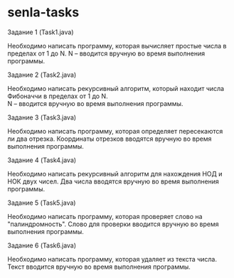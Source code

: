 # senla-tasks

Задание 1 (Task1.java)

Необходимо написать программу, которая вычисляет простые числа в пределах от 1 до N. 
N – вводится вручную во время выполнения программы. 

Задание 2 (Task2.java)

Необходимо написать рекурсивный алгоритм, который находит числа Фибоначчи в пределах от 1 до N.  
N  – вводится вручную во время выполнения программы.

Задание 3 (Task3.java)

Необходимо написать программу, которая определяет пересекаются ли два отрезка. 
Координаты отрезков вводятся вручную во время выполнения программы.  

Задание 4 (Task4.java)

Необходимо написать рекурсивный алгоритм для нахождения НОД и НОК двух чисел. 
Два числа вводятся вручную во время выполнения программы.

Задание 5 (Task5.java)

Необходимо написать программу, которая проверяет слово на "палиндромность". 
Слово для проверки вводится вручную во время выполнения программы.

Задание 6 (Task6.java)

Необходимо написать программу, которая удаляет из текста числа. 
Текст вводится вручную во время выполнения программы.  
